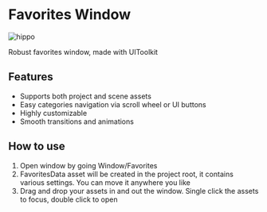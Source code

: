 # Favorites Window

![hippo](https://media0.giphy.com/media/v1.Y2lkPTc5MGI3NjExOGg2a2kyY2gxdnhxNjFjcXI2bDFxNXF5bHk2MXJoNHRsYzdrcW02OSZlcD12MV9pbnRlcm5hbF9naWZfYnlfaWQmY3Q9Zw/5H9AU2LqKsi0aJXdnE/giphy.gif)

Robust favorites window, made with UIToolkit

## Features
- Supports both project and scene assets
- Easy categories navigation via scroll wheel or UI buttons
- Highly customizable
- Smooth transitions and animations

## How to use
1. Open window by going Window/Favorites
2. FavoritesData asset will be created in the project root, it contains various settings. You can move it anywhere you like
3. Drag and drop your assets in and out the window. Single click the assets to focus, double click to open

